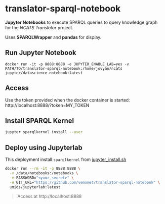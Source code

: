 # translator-sparql-notebook

**Jupyter Notebooks** to execute SPARQL queries to query knowledge graph for the *NCATS Translator* project.

Uses **SPARQLWrapper** and **pandas** for display.

## Run Jupyter Notebook

```shell
docker run -it -p 8888:8888 -e JUPYTER_ENABLE_LAB=yes -v PATH/TO/translator-sparql-notebook:/home/jovyan/ncats jupyter/datascience-notebook:latest
```

## Access

Use the token provided when the docker container is started: http://localhost:8888/?token=MY_TOKEN

## Install SPARQL Kernel

```bash
jupyter sparqlkernel install --user
```

## Deploy using Jupyterlab

This deployment install `sparqlkernel` from [jupyter_install.sh](https://github.com/vemonet/translator-sparql-notebook/blob/master/jupyter_install.sh)

```bash
docker run --rm -it -p 8888:8888 \
  -v /data/notebooks:/notebooks \
  -e PASSWORD="<your_secret>" \
  -e GIT_URL="https://github.com/vemonet/translator-sparql-notebook" \
  umids/jupyterlab:latest
```

> Access at http://localhost:8888